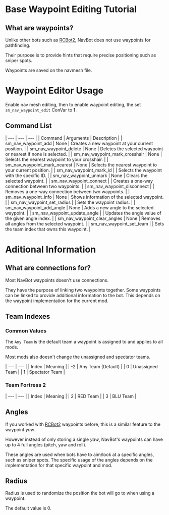 # Base Waypoint Editing Tutorial

## What are waypoints?

Unlike other bots such as [RCBot2], NavBot does not use waypoints for pathfinding.

Their purpose is to provide hints that require precise positioning such as sniper spots.

Waypoints are saved on the navmesh file.

# Waypoint Editor Usage

Enable nav mesh editing, then to enable waypoint editing, the set `sm_nav_waypoint_edit` ConVar to **1**.

## Command List

| --- | --- | --- |
| Command | Arguments | Description |
| sm_nav_waypoint_add | None | Creates a new waypoint at your current position. |
| sm_nav_waypoint_delete | None | Deletes the selected waypoint or nearest if none is selected. |
| sm_nav_waypoint_mark_crosshair | None | Selects the nearest waypoint to your crosshair. |
| sm_nav_waypoint_mark_nearest | None | Selects the nearest waypoint to your current position. |
| sm_nav_waypoint_mark_id | <Waypoint ID> | Selects the waypoint with the specific ID. |
| sm_nav_waypoint_unmark | None | Clears the selected waypoint. |
| sm_nav_waypoint_connect | <From ID> <To ID> | Creates a one-way connection between two waypoints. |
| sm_nav_waypoint_disconnect | <From ID> <To ID> | Removes a one-way connection between two waypoints. |
| sm_nav_waypoint_info | None | Shows information of the selected waypoint. |
| sm_nav_waypoint_set_radius | <Radius> | Sets the waypoint radius. |
| sm_nav_waypoint_add_angle | None | Adds a new angle to the selected waypoint. |
| sm_nav_waypoint_update_angle | <Angle Index> | Updates the angle value of the given angle index. |
| sm_nav_waypoint_clear_angles | None | Removes all angles from the selected waypoint. |
| sm_nav_waypoint_set_team | <Team Index> | Sets the team index that owns this waypoint. |

# Aditional Information

## What are connections for?

Most NavBot waypoints doesn't use connections.

They have the purpose of linking two waypoints together. Some waypoints can be linked to provide additional information to the bot. 
This depends on the waypoint implementation for the current mod.

## Team Indexes

### Common Values

The `Any Team` is the default team a waypoint is assigned to and applies to all mods.

Most mods also doesn't change the unassigned and spectator teams.

| --- | --- |
| Index | Meaning |
| -2 | Any Team (Default) |
| 0 | Unassigned Team |
| 1 | Spectator Team | 

### Team Fortress 2

| --- | --- |
| Index | Meaning |
| 2 | RED Team |
| 3 | BLU Team |

## Angles

If you worked with [RCBot2] waypoints before, this is a similar feature to the waypoint *yaw*.

However instead of only storing a single *yaw*, NavBot's waypoints can have up to 4 full angles (pitch, yaw and roll).

These angles are used when bots have to aim/look at a specific angles, such as sniper spots. The specific usage of the angles depends on the implementation for that specific waypoint and mod.

## Radius

Radius is used to randomize the position the bot will go to when using a waypoint.

The default value is 0.


<!-- LINKS -->
[RCBot2]: https://github.com/rcbotCheeseh/rcbot2